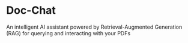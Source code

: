 # Doc-Chat
An intelligent AI assistant powered by Retrieval-Augmented Generation (RAG) for querying and interacting with your PDFs
